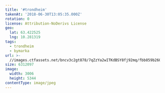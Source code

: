 ```yaml
---
title: '#trondheim'
takenAt: '2018-06-30T13:05:35.000Z'
rotation: 0
license: Attribution-NoDerivs License
geo:
  lat: 63.422525
  lng: 10.281319
tags:
  - trondheim
  - bymarka
url: >-
  //images.ctfassets.net/bncv3c2gt878/7qZzYa2wITKdBSY8fj92mq/fbb859b2606e5a645543971de1ad9e0c/trondheim_29238767508_o
size: 6312097
image:
  width: 3006
  height: 5344
contentType: image/jpeg
---
```


